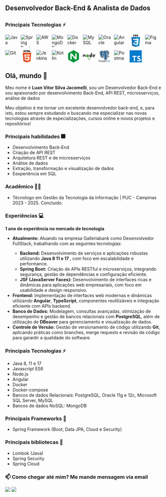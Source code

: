 <h2>Desenvolvedor Back-End & Analista de Dados<h2>

<!-- Imagens de Tecnologias -->
<h3>Principais Tecnologias ⚡</h3>
<div style="display: flex; flex-wrap: wrap; align-items: center; gap: 10px;">
  <!-- Java -->
  <img src="https://img.icons8.com/color/48/000000/java-coffee-cup-logo.png" alt="Java" title="Java" style="width: 40px; height: 40px;">
  <!-- Spring Boot -->
  <img src="https://img.icons8.com/color/48/000000/spring-logo.png" alt="Spring Boot" title="Spring Boot" style="width: 40px; height: 40px;">
  <!-- AWS -->
  <img src="https://img.icons8.com/color/48/000000/amazon-web-services.png" alt="AWS" title="AWS" style="width: 40px; height: 40px;">
  <!-- MongoDB -->
  <img src="https://img.icons8.com/color/48/000000/mongodb.png" alt="MongoDB" title="MongoDB" style="width: 40px; height: 40px;">
  <!-- Docker -->
  <img src="https://img.icons8.com/color/48/000000/docker.png" alt="Docker" title="Docker" style="width: 40px; height: 40px;">
  <!-- MySQL -->
  <img src="https://img.icons8.com/color/48/000000/mysql-logo.png" alt="MySQL" title="MySQL" style="width: 40px; height: 40px;">
  <!-- Oracle -->
  <img src="https://img.icons8.com/color/48/000000/oracle-logo.png" alt="Oracle" title="Oracle" style="width: 40px; height: 40px;">
  <!-- Angular -->
  <img src="https://img.icons8.com/color/48/000000/angularjs.png" alt="Angular" title="Angular" style="width: 40px; height: 40px;">
  <!-- CSS3 -->
  <img src="https://raw.githubusercontent.com/devicons/devicon/master/icons/css3/css3-original-wordmark.svg" alt="CSS3" title="CSS3" style="width: 40px; height: 40px;">
  <!-- Figma -->
  <img src="https://www.vectorlogo.zone/logos/figma/figma-icon.svg" alt="Figma" title="Figma" style="width: 40px; height: 40px;">
  <!-- Git -->
  <img src="https://www.vectorlogo.zone/logos/git-scm/git-scm-icon.svg" alt="Git" title="Git" style="width: 40px; height: 40px;">
  <!-- HTML5 -->
  <img src="https://raw.githubusercontent.com/devicons/devicon/master/icons/html5/html5-original-wordmark.svg" alt="HTML5" title="HTML5" style="width: 40px; height: 40px;">
  <!-- Jenkins -->
  <img src="https://www.vectorlogo.zone/logos/jenkins/jenkins-icon.svg" alt="Jenkins" title="Jenkins" style="width: 40px; height: 40px;">
  <!-- Kotlin -->
  <img src="https://www.vectorlogo.zone/logos/kotlinlang/kotlinlang-icon.svg" alt="Kotlin" title="Kotlin" style="width: 40px; height: 40px;">
  <!-- Nginx -->
  <img src="https://raw.githubusercontent.com/devicons/devicon/master/icons/nginx/nginx-original.svg" alt="Nginx" title="Nginx" style="width: 40px; height: 40px;">
  <!-- Node.js -->
  <img src="https://raw.githubusercontent.com/devicons/devicon/master/icons/nodejs/nodejs-original-wordmark.svg" alt="Node.js" title="Node.js" style="width: 40px; height: 40px;">
  <!-- PostgreSQL -->
  <img src="https://raw.githubusercontent.com/devicons/devicon/master/icons/postgresql/postgresql-original-wordmark.svg" alt="PostgreSQL" title="PostgreSQL" style="width: 40px; height: 40px;">
  <!-- Postman -->
  <img src="https://www.vectorlogo.zone/logos/getpostman/getpostman-icon.svg" alt="Postman" title="Postman" style="width: 40px; height: 40px;">
  <!-- TypeScript -->
  <img src="https://raw.githubusercontent.com/devicons/devicon/master/icons/typescript/typescript-original.svg" alt="TypeScript" title="TypeScript" style="width: 40px; height: 40px;">
</div>


<h2>Olá, mundo 👋</h2>
<p>Meu nome é <strong>Luan Vitor Silva Jacomelli</strong>, sou um Desenvolvedor Back-End e sou apaixonado por desenvolvimento Back-End, API REST, microsserviços, análise de dados</p>

<p>Meu objetivo é me tornar um excelente desenvolvedor back-end, e, para isto, estou sempre estudando e buscando me especializar nas novas tecnologias através de especializações, cursos online e novos projetos e repositórios!</p>

<h3>Principais habilidades 🎆</h3>
<ul>
  <li>Desenvolvimento Back-End</li>
  <li>Criação de API REST</li>
  <li>Arquitetura REST e de microsserviços</li>
  <li>Análise de dados</li>
  <li>Extração, transformação e visualização de dados</li>
  <li>Eexperiência em SQL</li>
</ul>

<h3>Acadêmico 👨‍💻</h3>
<ul>
  <li>Técnologo em Gestão da Tecnologia da Informação | PUC - Campinas 2023 - 2025. Concluído.</li>
</ul>

<h3>Experiências 💻</h3>
<p><strong>1 ano de experiência no mercado de tecnologia</strong></p>

<ul>
  <li><strong>Atualmente:</strong> Atuando na empresa Galleriabank como Desenvolvedor FullStack, trabalhando com as seguintes tecnologias:</li>
  <ul>
    <li><strong>Backend:</strong> Desenvolvimento de serviços e aplicações robustas utilizando <strong>Java 8 11 e 17 </strong>, com foco em escalabilidade e performance.</li>
    <li><strong>Spring Boot:</strong> Criação de APIs RESTful e microserviços, integrando segurança, gestão de dependências e configuração eficiente.</li>
    <li><strong>JSF (JavaServer Faces):</strong> Desenvolvimento de interfaces ricas e dinâmicas para aplicações web empresariais, com foco em usabilidade e design responsivo.</li>
  </ul>
  <li><strong>Frontend:</strong> Implementação de interfaces web modernas e dinâmicas utilizando <strong>Angular</strong>, <strong>TypeScript</strong>, componentes reutilizáveis e integração eficiente com APIs backend.</li>
  <li><strong>Banco de Dados:</strong> Modelagem, consultas avançadas, otimização de desempenho e gestão de bancos relacionais com <strong>PostgreSQL</strong>, além de utilização de <strong>DBeaver</strong> para gerenciamento e visualização de dados.</li>
  <li><strong>Controle de Versão:</strong> Gestão de versionamento de código utilizando <strong>Git</strong>, aplicando práticas como branches, merge requests e revisão de código para garantir a qualidade do software.</li>
</ul>

<h3>Principais Tecnologias ⚡</h3>
<ul>
  <li>Java 8, 11 e 17</li>
  <li>Javascript ES6</li>
  <li>Node.js</li>
  <li>Angular</li>
  <li>Docker</li>
  <li>Docker-compose</li>
  <li>Bancos de dados Relacionais: PostgreSQL, Oracle 11g e 12c, Microsoft SQL Server, MySQL</li>
  <li>Bancos de dados NoSQL: MongoDB</li>
</ul>

<h3>Principais Frameworks 🔨</h3>
<ul>
  <li>Spring Framework (Boot, Data JPA, Cloud e Security)</li>
</ul>

<h3>Principais bibliotecas 📕</h3>
<ul>
  <li>Lombok (Java)</li> 
  <li>Spring Security</li>
  <li>Spring Cloud</li>
</ul>

<h3>📫 Como chegar até mim? Me mande mensagem via email</h3>

  
  <div> 
  <a href = "luanvs0710@gmail.com"><img src="https://img.shields.io/badge/-Gmail-%23333?style=for-the-badge&logo=gmail&logoColor=white" target="_blank"></a>
  <a href="[https://www.linkedin.com/in/marcos-eduardo-46a451148/](https://www.linkedin.com/in/luan-jacomelli-902437245/)" target="_blank"><img src="https://img.shields.io/badge/-LinkedIn-%230077B5?style=for-the-badge&logo=linkedin&logoColor=white" target="_blank"></a> 
    
</div>

